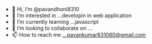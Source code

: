 - 👋 Hi, I’m @pavandhoni8310
- 👀 I’m interested in ...developin in web application
- 🌱 I’m currently learning ...javascript
- 💞️ I’m looking to collaborate on ...
- 📫 How to reach me ...pavankumar831060@gmail.com

<!---
pavandhoni8310/pavandhoni8310 is a ✨ special ✨ repository because its `README.md` (this file) appears on your GitHub profile.
You can click the Preview link to take a look at your changes.
--->
